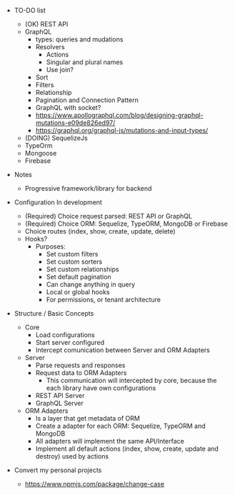 - TO-DO list

  - (OK) REST API
  - GraphQL
    - types: queries and mudations
    - Resolvers
      - Actions
      - Singular and plural names
      - Use join?
    - Sort
    - Filters
    - Relationship
    - Pagination and Connection Pattern
    - GraphQL with socket?
    - https://www.apollographql.com/blog/designing-graphql-mutations-e09de826ed97/
    - https://graphql.org/graphql-js/mutations-and-input-types/
  - (DOING) SequelizeJs
  - TypeOrm
  - Mongoose
  - Firebase

- Notes

  - Progressive framework/library for backend

- Configuration In development

  - (Required) Choice request parsed: REST API or GraphQL
  - (Required) Choice ORM: Sequelize, TypeORM, MongoDB or Firebase
  - Choice routes (index, show, create, update, delete)
  - Hooks?
    - Purposes:
      - Set custom filters
      - Set custom sorters
      - Set custom relationships
      - Set default pagination
      - Can change anything in query
      - Local or global hooks
      - For permissions, or tenant architecture

- Structure / Basic Concepts

  - Core
    - Load configurations
    - Start server configured
    - Intercept comunication between Server and ORM Adapters
  - Server
    - Parse requests and responses
    - Request data to ORM Adapters
      - This communication will intercepted by core, because the each library have own configurations
    - REST API Server
    - GraphQL Server
  - ORM Adapters
    - Is a layer that get metadata of ORM
    - Create a adapter for each ORM: Sequelize, TypeORM and MongoDB
    - All adapters will implement the same API/Interface
    - Implement all default actions (index, show, create, update and destroy) used by actions

- Convert my personal projects
  - https://www.npmjs.com/package/change-case
